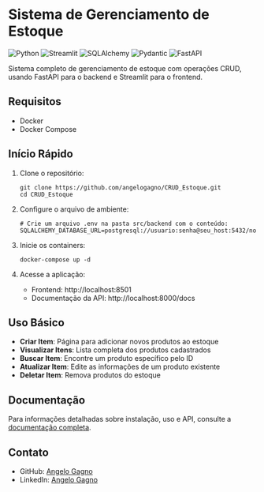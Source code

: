 # Sistema de Gerenciamento de Estoque
![Python](https://img.shields.io/badge/python-3.13-blue)
![Streamlit](https://img.shields.io/badge/streamlit-latest-red)
![SQLAlchemy](https://img.shields.io/badge/sqlalchemy-latest-orange)
![Pydantic](https://img.shields.io/badge/pydantic-2.11-purple)
![FastAPI](https://img.shields.io/badge/fastapi-0.115-green)

Sistema completo de gerenciamento de estoque com operações CRUD, usando FastAPI para o backend e Streamlit para o frontend.

## Requisitos

- Docker
- Docker Compose

## Início Rápido

1. Clone o repositório:
   ```
   git clone https://github.com/angelogagno/CRUD_Estoque.git
   cd CRUD_Estoque
   ```

2. Configure o arquivo de ambiente:
   ```
   # Crie um arquivo .env na pasta src/backend com o conteúdo:
   SQLALCHEMY_DATABASE_URL=postgresql://usuario:senha@seu_host:5432/nome_do_banco
   ```

3. Inicie os containers:
   ```
   docker-compose up -d
   ```

4. Acesse a aplicação:
   - Frontend: http://localhost:8501
   - Documentação da API: http://localhost:8000/docs

## Uso Básico

- **Criar Item**: Página para adicionar novos produtos ao estoque
- **Visualizar Itens**: Lista completa dos produtos cadastrados
- **Buscar Item**: Encontre um produto específico pelo ID
- **Atualizar Item**: Edite as informações de um produto existente
- **Deletar Item**: Remova produtos do estoque

## Documentação

Para informações detalhadas sobre instalação, uso e API, consulte a [documentação completa](https://angelogagno.github.io/CRUD_Estoque/).

## Contato

- GitHub: [Angelo Gagno](https://github.com/AngeloGagno)
- LinkedIn: [Angelo Gagno](https://www.linkedin.com/in/angelogagno)
